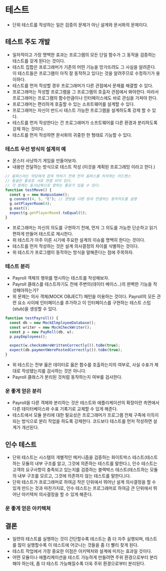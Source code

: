 # 테스트

- 단위 테스트를 작성하는 일은 검증의 문제가 아닌 설계와 문서화의 문제이다.

## 테스트 주도 개발

- 일차적이고 가장 명백한 효과는 프로그램의 모든 단일 함수가 그 동작을 검증하는 테스트를 갖게 된다는 것이다.
- 테스트 집합은 프로그래머가 기존의 어떤 기능을 망가뜨려도 그 사실을 알려준다. 이 테스트들은 프로그램이 아직 잘 동작하고 있다는 것을 알려주므로 수정하기가 용이하다.
- 테스트를 먼저 작성할 경우 프로그래머가 다른 관점에서 문제를 해결할 수 있다.
- 프로그래머는 작성할 프로그램을 그 프로그램의 호출자 관점에서 봐야한다. 따라서 프로그래머는 프로그램의 함수만큼이나 인터페이스에도 바로 관심을 가져야 한다.
- 프로그래머는 편리하게 호출할 수 있는 소프트웨어를 설계할 수 있다.
- 프로그래머는 자신이 반드시 테스트 가능한 프로그램을 설계하도록 강제 할 수 있다.
- 테스트를 먼저 작성한다는 건 프로그래머가 소프트웨어를 다른 환경과 분리하도록 강제 하는 것이다.
- 테스트를 먼저 작성하면 문서화의 귀중한 한 형태로 기능할 수 있다.

### 테스트 우선 방식의 설계의 예

- 몬스터 사냥하기 게임을 만들어보자.
- 내용만 전달하는 방식으로 테스트 작성 (이것을 계획된 프로그래밍 이라고 한다.)

```javascript
// 움퍼스라는 악당에게 잡혀 먹히기 전에 먼저 움퍼스를 처치하는 어드벤스
// 동굴은 통로로 서로 연결 되어 있다.
// 각 방에는 동서남북으로 향하는 통로가 있을 수 있다.
function testMove() {
  const g = new WumpusGame();
  g.connect(4, 5, "E"); // 한방을 다른 방과 연결하는 동작의도를 설명
  g.setPlayerRoom(4);
  g.east();
  expect(g.getPlayerRoom).toEqual(5);
}
```

- 프로그래머는 자신의 의도를 구현하기 전에, 먼저 그 의도를 가능한 단순하고 읽기 편하게 만들어 테스트로 제시한다.
- 위 테스트가 아주 이른 시기에 주요한 설계의 이슈를 명백히 한다는 것이다.
- 테스트를 먼저 작성하는 것은 설계 의사결정의 차이를 식별하는 것이다.
- 위 테스트가 프로그램이 동작하는 방식을 말해준다는 점에 주목하자.

### 테스트 분리

- Payroll 객체의 행위를 명시하는 테스트를 작성해보자.
- Payroll 클래스를 테스트하기도 전에 주변의(데이터 베이스..)의 완벽한 기능을 작성해야하는가?
- 위 문제는 의사 객체(MOCK OBJECT) 패턴을 이용하는 것이다. Payroll의 모든 관련 요소 사이에 인터페이스를 추가하고 이 인터페이스를 구현하는 테스트 스텁(stub)을 생성할 수 있다.

```javascript
function testPayroll() {
  const db = new MockElmployeeDatabase();
  const writer = new MockCheckWriter();
  const p = new PayRoll(db, w);
  p.payEmployees();

  expect(w.checksWereWrittenCorrectly()).toBe(true);
  expect(db.paymentWerePostedCorrectly()).toBe(true);
}
```

- 위 테스트는 전부 옳은 데이터로 옳은 함수를 호출하는지의 여부로, 사실 수표가 제대로 작성됐는지를 검사하는 것은 아니다.
- Payroll 클래스가 분리된 것처럼 동작하는지 여부를 검사한다.

### 운 좋게 얻은 분리

- Payroll을 다른 객체와 분리하는 것은 테스트와 애플리케이션의 확장이란 측면에서 다른 데이터베이스와 수표 기록기로 교체할 수 있게 해준다.
- 테스트에서 모듈 분리에 대한 필요성은 프로그래머가 프로그램 전체 구족에 이득이 되는 방식으로 분리 작업을 하도록 강제한다. 코드보다 테스트를 먼저 작성하면 설계가 개선된다.

## 인수 테스트

- 단위 테스트는 시스템의 개별적인 메커니즘을 검증하는 화이트박스 테스트(테스트하는 모듈의 내부 구조를 알고, 그것에 의존하는 테스트를 말한다.), 인수 테스트는 고객의 요구사항이 충족되고 있는지를 검증하는 블랙박스 테스트(테스트하는 모듈의 내부 구조를 모르고, 그것에 의존하지 않는 테스트를 말한다.)다.
- 단위 테스트가 프로그래머로 하여금 작은 단위에서 뛰어난 설계 의사결정을 할 수 있게 만드는 것과 마찬가지로, 인수 테스트는 프로그래머로 하여금 큰 단위에서 뛰어난 아키텍처 의사결정을 할 수 있게 해준다.

### 운 좋게 얻은 아키텍쳐

## 결론

- 일련의 테스트를 실행하는 것이 간단할수록 테스트는 좀 더 자주 실행되며, 테스트를 많이 실행할수록 이 테스트에 어긋나는 것들을 좀 더 빨리 찾게 된다.
- 테스트 작업에서 가장 중요한 이점은 아키텍처와 설계에 미치는 효과일 것이다.
- 어떤 모듈이나 애플리케이션을 테스트 가능하게 만들려면 주위 환경으로부터 분리해야 하는데, 좀 더 테스트 가능해질수록 더욱 주위 환경으로부터 분리된다.